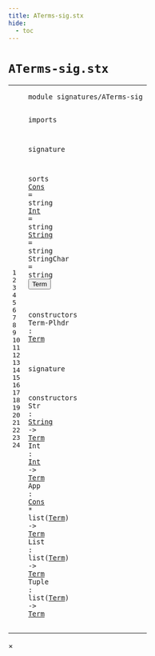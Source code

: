 ```yaml
---
title: ATerms-sig.stx
hide:
  - toc
---
```


# `ATerms-sig.stx`



[pdmosses/metaborg-tiger/org.metaborg.lang.tiger.statix/src-gen/statix/signatures/ATerms-sig.stx]: https://github.com/pdmosses/metaborg-tiger/blob/master/org.metaborg.lang.tiger.statix/src-gen/statix/signatures/ATerms-sig.stx "The source file on GitHub"

<div class="stx"><table class="highlighttable"><tbody><tr><td class="linenos"><div class="linenodiv"><pre><span></span>1
2
3
4
5
6
7
8
9
10
11
12
13
14
15
16
17
18
19
20
21
22
23
24
</pre></div></td>
<td class="code"><pre><code><span class="keyword">module</span> <span id="signatures/ATerms-sig_1_8" title="a definition with no references"><span class="token sort_Id">signatures/ATerms-sig</span></span>

<span class="keyword">imports</span>

<span class="keyword">signature</span>

  <span class="keyword">sorts</span>
    <span class="cons_SortAlias"><a href="#Cons_22_11" id="Cons_8_5" title="a definition with a single reference"><span class="token sort_Id">Cons</span></a> <span class="operator">=</span> <span class="cons_StringSort"><span class="keyword">string</span></span></span>
    <span class="cons_SortAlias"><a href="#Int_21_11" id="Int_9_5" title="a definition with a single reference"><span class="token sort_Id">Int</span></a> <span class="operator">=</span> <span class="cons_StringSort"><span class="keyword">string</span></span></span>
    <span class="cons_SortAlias"><a href="#String_20_11" id="String_10_5" title="a definition with a single reference"><span class="token sort_Id">String</span></a> <span class="operator">=</span> <span class="cons_StringSort"><span class="keyword">string</span></span></span>
    <span class="cons_SortAlias"><span id="StringChar_11_5" title="a definition with no references"><span class="token sort_Id">StringChar</span></span> <span class="operator">=</span> <span class="cons_StringSort"><span class="keyword">string</span></span></span>
    <span class="cons_SortDecl"><button class="modal-open" id="Term_12_5" title="a definition with multiple references" data-urls="#Term line 15_18, 20_21, 21_18, 22_23, 22_32, 23_17, 23_26, 24_18, 24_27"><span class="token sort_Id">Term</span></button></span>

  <span class="keyword">constructors</span>
    <span class="cons_OpDecl"><span id="Term-Plhdr_15_5" title="a definition with no references"><span class="token sort_Id">Term-Plhdr</span></span> <span class="operator">:</span> <span class="cons_SimpleSort"><a href="#Term_12_5" id="Term_15_18" title="a reference to a single-file definition"><span class="token sort_Id">Term</span></a></span></span>

<span class="keyword">signature</span>

  <span class="keyword">constructors</span>
    <span class="cons_OpDecl"><span id="Str_20_5" title="a definition with no references"><span class="token sort_Id">Str</span></span> <span class="operator">:</span> <span class="cons_SimpleSort"><a href="#String_10_5" id="String_20_11" title="a reference to a single-file definition"><span class="token sort_Id">String</span></a></span> <span class="operator">-&gt;</span> <span class="cons_SimpleSort"><a href="#Term_12_5" id="Term_20_21" title="a reference to a single-file definition"><span class="token sort_Id">Term</span></a></span></span>
    <span class="cons_OpDecl"><span id="Int_21_5" title="a definition with no references"><span class="token sort_Id">Int</span></span> <span class="operator">:</span> <span class="cons_SimpleSort"><a href="#Int_9_5" id="Int_21_11" title="a reference to a single-file definition"><span class="token sort_Id">Int</span></a></span> <span class="operator">-&gt;</span> <span class="cons_SimpleSort"><a href="#Term_12_5" id="Term_21_18" title="a reference to a single-file definition"><span class="token sort_Id">Term</span></a></span></span>
    <span class="cons_OpDecl"><span id="App_22_5" title="a definition with no references"><span class="token sort_Id">App</span></span> <span class="operator">:</span> <span class="cons_SimpleSort"><a href="#Cons_8_5" id="Cons_22_11" title="a reference to a single-file definition"><span class="token sort_Id">Cons</span></a></span> <span class="operator">*</span> <span class="keyword">list</span><span class="operator">(</span><span class="cons_SimpleSort"><a href="#Term_12_5" id="Term_22_23" title="a reference to a single-file definition"><span class="token sort_Id">Term</span></a></span><span class="operator">)</span> <span class="operator">-&gt;</span> <span class="cons_SimpleSort"><a href="#Term_12_5" id="Term_22_32" title="a reference to a single-file definition"><span class="token sort_Id">Term</span></a></span></span>
    <span class="cons_OpDecl"><span id="List_23_5" title="a definition with no references"><span class="token sort_Id">List</span></span> <span class="operator">:</span> <span class="keyword">list</span><span class="operator">(</span><span class="cons_SimpleSort"><a href="#Term_12_5" id="Term_23_17" title="a reference to a single-file definition"><span class="token sort_Id">Term</span></a></span><span class="operator">)</span> <span class="operator">-&gt;</span> <span class="cons_SimpleSort"><a href="#Term_12_5" id="Term_23_26" title="a reference to a single-file definition"><span class="token sort_Id">Term</span></a></span></span>
    <span class="cons_OpDecl"><span id="Tuple_24_5" title="a definition with no references"><span class="token sort_Id">Tuple</span></span> <span class="operator">:</span> <span class="keyword">list</span><span class="operator">(</span><span class="cons_SimpleSort"><a href="#Term_12_5" id="Term_24_18" title="a reference to a single-file definition"><span class="token sort_Id">Term</span></a></span><span class="operator">)</span> <span class="operator">-&gt;</span> <span class="cons_SimpleSort"><a href="#Term_12_5" id="Term_24_27" title="a reference to a single-file definition"><span class="token sort_Id">Term</span></a></span></span>
</code></pre></td></tr></tbody></table></div>

<div id="modal">
  <div id="modal-content">
    <span id="modal-close">&times;</span>
    <h2 id="modal-h2"></h2>
    <p  id="modal-p"></p>
    <ul id="modal-ul"></ul>
  </div>
</div>
